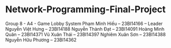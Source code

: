 # Network-Programming-Final-Project
Group 8 - A4 - Game Lobby System
Phạm Minh Hiếu – 23BI14166 – Leader
Nguyễn Việt Hưng – 23BI14188
Nguyễn Thành Đạt – 23BI14091
Hoàng Minh Quân – 23BI14371
Vũ Xuân Thái – 23BI14397
Nghiêm Xuân Sơn – 23BI14388
Nguyễn Hữu Phương – 23BI14362
